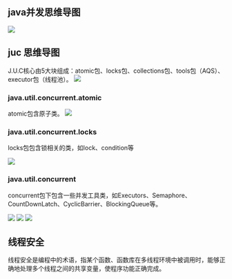 ## java并发思维导图
![](
  ./sike-juc.png)
## juc 思维导图 

J.U.C核心由5大块组成：atomic包、locks包、collections包、tools包（AQS）、executor包（线程池）。 
![](
  ./concurrent-swdt.png)
### java.util.concurrent.atomic

atomic包含原子类。
![](
  ./automic.jpg)

### java.util.concurrent.locks

locks包包含锁相关的类，如lock、condition等

![](
  ./locks.jpg)
### java.util.concurrent

concurrent包下包含一些并发工具类，如Executors、Semaphore、CountDownLatch、CyclicBarrier、BlockingQueue等。

![](
  ./concurrent-1.jpg)
  ![](
  ./concurrent-2.jpg)
  ![](
  ./concurrent-3.jpg)



## 线程安全
线程安全是编程中的术语，指某个函数、函数库在多线程环境中被调用时，能够正确地处理多个线程之间的共享变量，使程序功能正确完成。